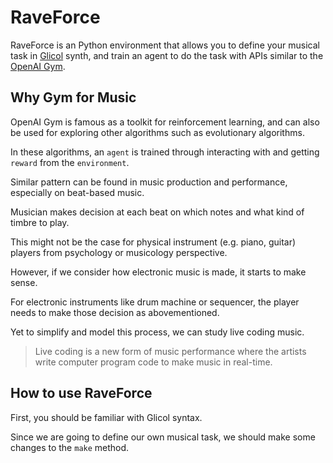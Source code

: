 # RaveForce
RaveForce is an Python environment that allows you to define your musical task in [Glicol](https://glicol.org) synth, and train an agent to do the task with APIs similar to the [OpenAI Gym](https://gym.openai.com).

## Why Gym for Music

OpenAI Gym is famous as a toolkit for reinforcement learning, and can also be used for exploring other algorithms such as evolutionary algorithms.

In these algorithms, an `agent` is trained through interacting with and getting `reward` from the `environment`.

Similar pattern can be found in music production and performance, especially on beat-based music.

Musician makes decision at each beat on which notes and what kind of timbre to play.

This might not be the case for physical instrument (e.g. piano, guitar) players from psychology or musicology perspective.

However, if we consider how electronic music is made, it starts to make sense.

For electronic instruments like drum machine or sequencer, the player needs to make those decision as abovementioned.

Yet to simplify and model this process, we can study live coding music.

> Live coding is a new form of music performance where the artists write computer program code to make music in real-time.


## How to use RaveForce

First, you should be familiar with Glicol syntax.

Since we are going to define our own musical task, we should make some changes to the `make` method.